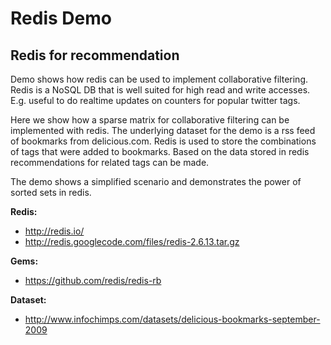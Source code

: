 Redis Demo
=====================================

Redis for recommendation
-------------------------------------

Demo shows how redis can be used to implement collaborative filtering.
Redis is a NoSQL DB that is well suited for high read and write accesses.
E.g. useful to do realtime updates on counters for popular twitter tags.

Here we show how a sparse matrix for collaborative filtering can be
implemented with redis. The underlying dataset for the demo is a rss
feed of bookmarks from delicious.com. Redis is used to store the 
combinations of tags that were added to bookmarks. Based on the data
stored in redis recommendations for related tags can be made.

The demo shows a simplified scenario and demonstrates the power of 
sorted sets in redis.


**Redis:**

* http://redis.io/
* http://redis.googlecode.com/files/redis-2.6.13.tar.gz

**Gems:**

* https://github.com/redis/redis-rb

**Dataset:**

* http://www.infochimps.com/datasets/delicious-bookmarks-september-2009

